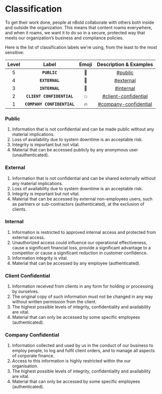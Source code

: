 # Classification

To get their work done, people at nBold collaborate with others both inside and outside the organization. This means that content roams everywhere, and when it roams, we want it to do so in a secure, protected way that meets our organization’s business and compliance policies.  

Here is the list of classification labels we're using, from the least to the most sensitive:

| Level | Label | Emoji | Description & Examples |
|:-----:|:-----:|:-----:|:----------------------:|
| 5 | **`PUBLIC`** | 📢 | [#public](#public) |
| 4 | **`EXTERNAL`** | 🔑 | [#external](#external) |
| 3 | **`INTERNAL`** | 🔐 | [#internal](#internal) |
| 2 | **`CLIENT CONFIDENTIAL`** | 💥 | [#client-confidential](#client-confidential) |
| 1 | **`COMPANY CONFIDENTIAL`** | 🔥 | [#company-confidential](#company-confidential) |

### Public
1.	Information that is not confidential and can be made public without any material implications.
2.	Loss of availability due to system downtime is an acceptable risk.
3.	Integrity is important but not vital.
4.	Material that can be accessed publicly by any anonymous user (unauthenticated).

### External
1.	Information that is not confidential and can be shared externally without any material implications.
2.	Loss of availability due to system downtime is an acceptable risk.
3.	Integrity is important but not vital.
4.	Material that can be accessed by external non-employees users, such as partners or sub-contractors (authenticated), at the exclusion of clients.

### Internal
1.	Information is restricted to approved internal access and protected from external access. 
2.	Unauthorized access could influence our operational effectiveness, cause a significant financial loss, provide a significant advantage to a competitor or cause a significant reduction in customer confidence. 
3.	Information integrity is vital.
4.	Material that can be accessed by any employee (authenticated).

### Client Confidential
1.	Information received from clients in any form for holding or processing by ourselves.
2.	The original copy of such information must not be changed in any way without written permission from the client. 
3.	The highest possible levels of integrity, confidentiality and availability are vital.
4.	Material that can only be accessed by some specific employees (authenticated).

### Company Confidential
1.	Information collected and used by us in the conduct of our business to employ people, to log and fulfil client orders, and to manage all aspects of corporate finance. 
2.	Access to this information is highly restricted within the our organisation. 
3.	The highest possible levels of integrity, confidentiality and availability are vital.
4.	Material that can only be accessed by some specific employees (authenticated).

